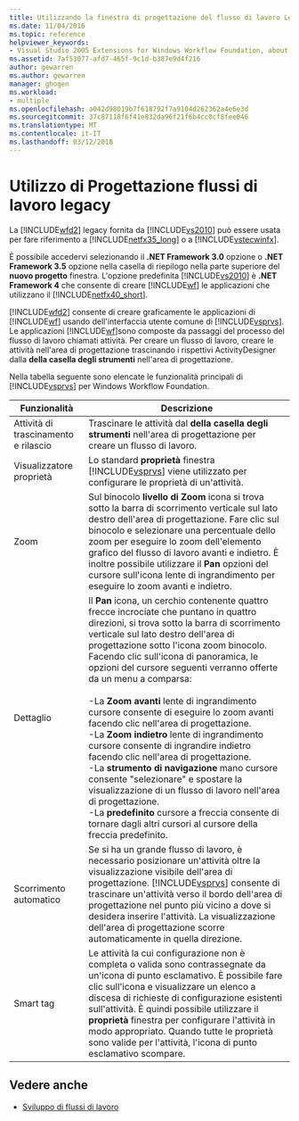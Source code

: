 ```yaml
---
title: Utilizzando la finestra di progettazione del flusso di lavoro Legacy | Documenti Microsoft
ms.date: 11/04/2016
ms.topic: reference
helpviewer_keywords:
- Visual Studio 2005 Extensions for Windows Workflow Foundation, about
ms.assetid: 7af53077-afd7-465f-9c1d-b387e9d4f216
author: gewarren
ms.author: gewarren
manager: ghogen
ms.workload:
- multiple
ms.openlocfilehash: a042d98019b7f618792f7a9104d262362a4e6e3d
ms.sourcegitcommit: 37c87118f6f41e832da96f21f6b4cc0cf8fee046
ms.translationtype: MT
ms.contentlocale: it-IT
ms.lasthandoff: 03/12/2018
---
```

# <a name="using-the-legacy-workflow-designer"></a>Utilizzo di Progettazione flussi di lavoro legacy
La [!INCLUDE[wfd2](../workflow-designer/includes/wfd2_md.md)] legacy fornita da [!INCLUDE[vs2010](../misc/includes/vs2010_md.md)] può essere usata per fare riferimento a [!INCLUDE[netfx35_long](../workflow-designer/includes/netfx35_long_md.md)] o a [!INCLUDE[vstecwinfx](../workflow-designer/includes/vstecwinfx_md.md)].

 È possibile accedervi selezionando il **.NET Framework 3.0** opzione o **.NET Framework 3.5** opzione nella casella di riepilogo nella parte superiore del **nuovo progetto** finestra. L'opzione predefinita [!INCLUDE[vs2010](../misc/includes/vs2010_md.md)] è **.NET Framework 4** che consente di creare [!INCLUDE[wf](../workflow-designer/includes/wf_md.md)] le applicazioni che utilizzano il [!INCLUDE[netfx40_short](../workflow-designer/includes/netfx40_short_md.md)].

 [!INCLUDE[wfd2](../workflow-designer/includes/wfd2_md.md)] consente di creare graficamente le applicazioni di [!INCLUDE[wf](../workflow-designer/includes/wf_md.md)] usando dell'interfaccia utente comune di [!INCLUDE[vsprvs](../code-quality/includes/vsprvs_md.md)]. Le applicazioni [!INCLUDE[wf](../workflow-designer/includes/wf_md.md)]sono composte da passaggi del processo del flusso di lavoro chiamati attività. Per creare un flusso di lavoro, creare le attività nell'area di progettazione trascinando i rispettivi ActivityDesigner dalla **della casella degli strumenti** nell'area di progettazione.

 Nella tabella seguente sono elencate le funzionalità principali di [!INCLUDE[vsprvs](../code-quality/includes/vsprvs_md.md)] per Windows Workflow Foundation.

|Funzionalità|Descrizione|
|-------------|-----------------|
|Attività di trascinamento e rilascio|Trascinare le attività dal **della casella degli strumenti** nell'area di progettazione per creare un flusso di lavoro.|
|Visualizzatore proprietà|Lo standard **proprietà** finestra [!INCLUDE[vsprvs](../code-quality/includes/vsprvs_md.md)] viene utilizzato per configurare le proprietà di un'attività.|
|Zoom|Sul binocolo **livello di Zoom** icona si trova sotto la barra di scorrimento verticale sul lato destro dell'area di progettazione. Fare clic sul binocolo e selezionare una percentuale dello zoom per eseguire lo zoom dell'elemento grafico del flusso di lavoro avanti e indietro. È inoltre possibile utilizzare il **Pan** opzioni del cursore sull'icona lente di ingrandimento per eseguire lo zoom avanti e indietro.|
|Dettaglio|Il **Pan** icona, un cerchio contenente quattro frecce incrociate che puntano in quattro direzioni, si trova sotto la barra di scorrimento verticale sul lato destro dell'area di progettazione sotto l'icona zoom binocolo. Facendo clic sull'icona di panoramica, le opzioni del cursore seguenti verranno offerte da un menu a comparsa:<br /><br /> -La **Zoom avanti** lente di ingrandimento cursore consente di eseguire lo zoom avanti facendo clic nell'area di progettazione.<br />-La **Zoom indietro** lente di ingrandimento cursore consente di ingrandire indietro facendo clic nell'area di progettazione.<br />-La **strumento di navigazione** mano cursore consente "selezionare" e spostare la visualizzazione di un flusso di lavoro nell'area di progettazione.<br />-La **predefinito** cursore a freccia consente di tornare dagli altri cursori al cursore della freccia predefinito.|
|Scorrimento automatico|Se si ha un grande flusso di lavoro, è necessario posizionare un'attività oltre la visualizzazione visibile dell'area di progettazione. [!INCLUDE[vsprvs](../code-quality/includes/vsprvs_md.md)] consente di trascinare un'attività verso il bordo dell'area di progettazione nel punto più vicino a dove si desidera inserire l'attività. La visualizzazione dell'area di progettazione scorre automaticamente in quella direzione.|
|Smart tag|Le attività la cui configurazione non è completa o valida sono contrassegnate da un'icona di punto esclamativo. È possibile fare clic sull'icona e visualizzare un elenco a discesa di richieste di configurazione esistenti sull'attività. È quindi possibile utilizzare il **proprietà** finestra per configurare l'attività in modo appropriato. Quando tutte le proprietà sono valide per l'attività, l'icona di punto esclamativo scompare.|

## <a name="see-also"></a>Vedere anche

- [Sviluppo di flussi di lavoro](http://go.microsoft.com/fwlink?LinkID=65010)